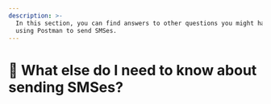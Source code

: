 ```yaml
---
description: >-
  In this section, you can find answers to other questions you might have about
  using Postman to send SMSes.
---
```


# 🤔 What else do I need to know about sending SMSes?

##

